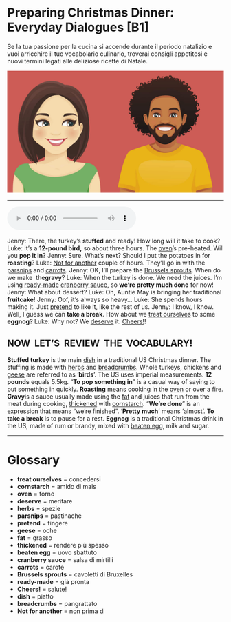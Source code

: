 # Preparing Christmas Dinner: Everyday  Dialogues   [B1]

Se la tua passione per la cucina si accende durante il periodo natalizio e vuoi arricchire il tuo vocabolario culinario, troverai consigli appetitosi e nuovi termini legati alle deliziose ricette di Natale.

![](Preparing%20Christmas%20Dinner%20Everyday%20%20Dialogues.jpg)

--------------

<div>
<audio controls autoplay>
    <source src="https:/raw.githubusercontent.com/dartie/speakup/main/2023-12/Preparing%20Christmas%20Dinner%20Everyday%20%20Dialogues.mp3" type="audio/mpeg">
</audio>
</div>


Jenny: There, the turkey’s **stuffed** and ready! How long will it take to cook?
Luke: It’s a **12-pound bird,** so about three hours. The [oven](## "forno")’s pre-heated. Will you **pop it in**?
Jenny: Sure. What’s next? Should I put the potatoes in for **roasting**?
Luke: [Not for another](## "non prima di") couple of hours. They’ll go in with the [parsnips](## "pastinache") and [carrots](## "carote").
Jenny: OK, I’ll prepare the [Brussels sprouts](## "cavoletti di Bruxelles"). When do we make  the**gravy**?
Luke: When the turkey is done. We need the juices. I’m using [ready-made](## "già pronta") [cranberry sauce](## "salsa di mirtilli"), so **we’re pretty much done** for now!
Jenny: What about dessert?
Luke: Oh, Auntie May is bringing her traditional **fruitcake**!
Jenny: Oof, it’s always so heavy…
Luke: She spends hours making it. Just [pretend](## "fingere") to like it, like the rest of us.
Jenny: I know, I know. Well, I guess we can **take a break**. How about we [treat ourselves](## "concedersi") to some **eggnog**?
Luke: Why not? We [deserve](## "meritare") it. [Cheers!](## "salute!")!

## NOW  LET’S  REVIEW  THE  VOCABULARY!
**Stuffed turkey** is the main [dish](## "piatto") in a traditional US Christmas dinner. The stuffing is made with [herbs](## "spezie") and [breadcrumbs](## "pangrattato").
Whole turkeys, chickens and [geese](## "oche") are referred to as ‘**birds**’.
The US uses imperial measurements. **12 pounds** equals 5.5kg.
“**To pop something in**” is a casual way of saying to put something in quickly.
**Roasting** means cooking in the [oven](## "forno") or over a fire.
**Gravy**is a sauce usually made using the [fat](## "grasso") and juices that run from the meat during cooking, [thickened](## "rendere più spesso") with [cornstarch](## "amido di mais").
“**We’re done**” is an expression that means “we’re finished”. ‘**Pretty much**’ means ‘almost’.
**To take a break** is to pause for a rest.
**Eggnog** is a traditional Christmas drink in the US, made of rum or brandy, mixed with [beaten egg](## "uovo sbattuto"), milk and sugar.

--------------

<div style = "display:block; clear:both; page-break-after:always;"></div>

# Glossary
* **treat ourselves** = concedersi
* **cornstarch** = amido di mais
* **oven** = forno
* **deserve** = meritare
* **herbs** = spezie
* **parsnips** = pastinache
* **pretend** = fingere
* **geese** = oche
* **fat** = grasso
* **thickened** = rendere più spesso
* **beaten egg** = uovo sbattuto
* **cranberry sauce** = salsa di mirtilli
* **carrots** = carote
* **Brussels sprouts** = cavoletti di Bruxelles
* **ready-made** = già pronta
* **Cheers!** = salute!
* **dish** = piatto
* **breadcrumbs** = pangrattato
* **Not for another** = non prima di
